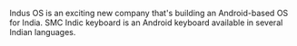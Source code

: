 Indus OS is an exciting new company that's building an Android-based OS for India.
SMC Indic keyboard is an Android keyboard available in several Indian languages.